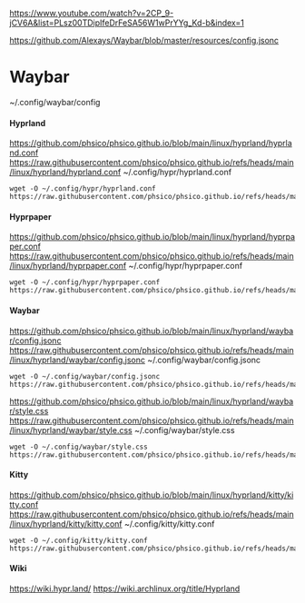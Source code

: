 https://www.youtube.com/watch?v=2CP_9-jCV6A&list=PLsz00TDipIfeDrFeSA56W1wPrYYg_Kd-b&index=1

https://github.com/Alexays/Waybar/blob/master/resources/config.jsonc



# Waybar
~/.config/waybar/config







#### Hyprland
https://github.com/phsico/phsico.github.io/blob/main/linux/hyprland/hyprland.conf
https://raw.githubusercontent.com/phsico/phsico.github.io/refs/heads/main/linux/hyprland/hyprland.conf
~/.config/hypr/hyprland.conf
```
wget -O ~/.config/hypr/hyprland.conf https://raw.githubusercontent.com/phsico/phsico.github.io/refs/heads/main/linux/hyprland/hyprland.conf
```

#### Hyprpaper
https://github.com/phsico/phsico.github.io/blob/main/linux/hyprland/hyprpaper.conf
https://raw.githubusercontent.com/phsico/phsico.github.io/refs/heads/main/linux/hyprland/hyprpaper.conf
~/.config/hypr/hyprpaper.conf
```
wget -O ~/.config/hypr/hyprpaper.conf https://raw.githubusercontent.com/phsico/phsico.github.io/refs/heads/main/linux/hyprland/hyprpaper.conf
```

#### Waybar
https://github.com/phsico/phsico.github.io/blob/main/linux/hyprland/waybar/config.jsonc
https://raw.githubusercontent.com/phsico/phsico.github.io/refs/heads/main/linux/hyprland/waybar/config.jsonc
~/.config/waybar/config.jsonc
```
wget -O ~/.config/waybar/config.jsonc https://raw.githubusercontent.com/phsico/phsico.github.io/refs/heads/main/linux/hyprland/waybar/config.jsonc
```

https://github.com/phsico/phsico.github.io/blob/main/linux/hyprland/waybar/style.css
https://raw.githubusercontent.com/phsico/phsico.github.io/refs/heads/main/linux/hyprland/waybar/style.css
~/.config/waybar/style.css
```
wget -O ~/.config/waybar/style.css https://raw.githubusercontent.com/phsico/phsico.github.io/refs/heads/main/linux/hyprland/waybar/style.css
```

#### Kitty
https://github.com/phsico/phsico.github.io/blob/main/linux/hyprland/kitty/kitty.conf
https://raw.githubusercontent.com/phsico/phsico.github.io/refs/heads/main/linux/hyprland/kitty/kitty.conf
~/.config/kitty/kitty.conf
```
wget -O ~/.config/kitty/kitty.conf https://raw.githubusercontent.com/phsico/phsico.github.io/refs/heads/main/linux/hyprland/kitty/kitty.conf
```

#### Wiki
https://wiki.hypr.land/
https://wiki.archlinux.org/title/Hyprland
